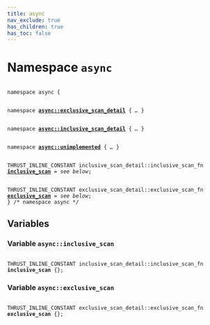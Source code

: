 ```yaml
---
title: async
nav_exclude: true
has_children: true
has_toc: false
---
```


# Namespace `async`

<code class="doxybook">
<span>namespace async {</span>
<br>
<span>namespace <b><a href="/api/namespaces/namespaceasync_1_1exclusive__scan__detail.html">async::exclusive&#95;scan&#95;detail</a></b> { <i>…</i> }</span>
<br>
<span>namespace <b><a href="/api/namespaces/namespaceasync_1_1inclusive__scan__detail.html">async::inclusive&#95;scan&#95;detail</a></b> { <i>…</i> }</span>
<br>
<span>namespace <b><a href="/api/namespaces/namespaceasync_1_1unimplemented.html">async::unimplemented</a></b> { <i>…</i> }</span>
<br>
<span>THRUST_INLINE_CONSTANT inclusive_scan_detail::inclusive_scan_fn <b><a href="/api/namespaces/namespaceasync.html#variable-inclusive_scan">inclusive&#95;scan</a></b> = <i>see below</i>;</span>
<br>
<span>THRUST_INLINE_CONSTANT exclusive_scan_detail::exclusive_scan_fn <b><a href="/api/namespaces/namespaceasync.html#variable-exclusive_scan">exclusive&#95;scan</a></b> = <i>see below</i>;</span>
<span>} /* namespace async */</span>
</code>

## Variables

<h3 id="variable-inclusive_scan">
Variable <code>async::inclusive&#95;scan</code>
</h3>

<code class="doxybook">
<span>THRUST_INLINE_CONSTANT inclusive_scan_detail::inclusive_scan_fn <b>inclusive_scan</b> {};</span></code>
<h3 id="variable-exclusive_scan">
Variable <code>async::exclusive&#95;scan</code>
</h3>

<code class="doxybook">
<span>THRUST_INLINE_CONSTANT exclusive_scan_detail::exclusive_scan_fn <b>exclusive_scan</b> {};</span></code>

